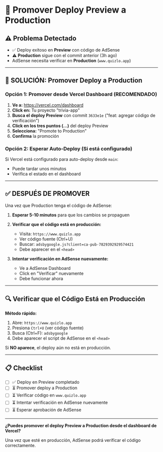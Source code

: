 # 🔄 Promover Deploy Preview a Production

## ⚠️ Problema Detectado

- ✅ Deploy exitoso en **Preview** con código de AdSense
- ⚠️ **Production** sigue con el commit anterior (3h ago)
- AdSense necesita verificar en **Production** (`www.quizlo.app`)

---

## 🎯 SOLUCIÓN: Promover Deploy a Production

### Opción 1: Promover desde Vercel Dashboard (RECOMENDADO)

1. **Ve a:** https://vercel.com/dashboard
2. **Click en:** Tu proyecto "trivia-app"
3. **Busca el deploy Preview** con commit `3633e1e` ("feat: agregar código de verificación")
4. **Click en los tres puntos (...)** del deploy Preview
5. **Selecciona:** "Promote to Production"
6. **Confirma** la promoción

### Opción 2: Esperar Auto-Deploy (Si está configurado)

Si Vercel está configurado para auto-deploy desde `main`:
- Puede tardar unos minutos
- Verifica el estado en el dashboard

---

## ✅ DESPUÉS DE PROMOVER

Una vez que Production tenga el código de AdSense:

1. **Esperar 5-10 minutos** para que los cambios se propaguen
2. **Verificar que el código está en producción:**
   - Visita: `https://www.quizlo.app`
   - Ver código fuente (Ctrl+U)
   - Buscar: `adsbygoogle.js?client=ca-pub-7829392929574421`
   - Debe aparecer en el `<head>`

3. **Intentar verificación en AdSense nuevamente:**
   - Ve a AdSense Dashboard
   - Click en "Verificar" nuevamente
   - Debe funcionar ahora

---

## 🔍 Verificar que el Código Está en Producción

**Método rápido:**

1. Abre: `https://www.quizlo.app`
2. Presiona `Ctrl+U` (ver código fuente)
3. Busca (Ctrl+F): `adsbygoogle`
4. Debe aparecer el script de AdSense en el `<head>`

Si **NO aparece**, el deploy aún no está en producción.

---

## 📋 Checklist

- [ ] ✅ Deploy en Preview completado
- [ ] ⏳ Promover deploy a Production
- [ ] ⏳ Verificar código en `www.quizlo.app`
- [ ] ⏳ Intentar verificación en AdSense nuevamente
- [ ] ⏳ Esperar aprobación de AdSense

---

**¿Puedes promover el deploy Preview a Production desde el dashboard de Vercel?**

Una vez que esté en producción, AdSense podrá verificar el código correctamente.



